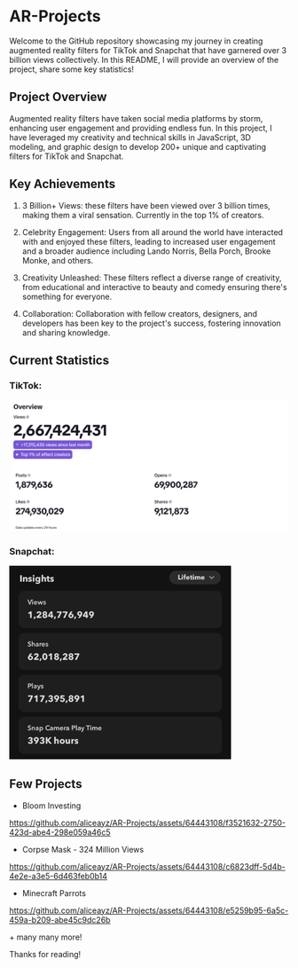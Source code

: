 # AR-Projects

Welcome to the GitHub repository showcasing my journey in creating augmented reality filters for TikTok and Snapchat that have garnered over 3 billion views collectively. In this README, I will provide an overview of the project, share some key statistics!

## Project Overview
Augmented reality filters have taken social media platforms by storm, enhancing user engagement and providing endless fun. In this project, I have leveraged my creativity and technical skills in JavaScript, 3D modeling, and graphic design to develop 200+ unique and captivating filters for TikTok and Snapchat.

## Key Achievements
1. 3 Billion+ Views: these filters have been viewed over 3 billion times, making them a viral sensation. Currently in the top 1% of creators.

2. Celebrity Engagement: Users from all around the world have interacted with and enjoyed these filters, leading to increased user engagement and a broader audience including Lando Norris, Bella Porch, Brooke Monke, and others.

3. Creativity Unleashed: These filters reflect a diverse range of creativity, from educational and interactive to beauty and comedy ensuring there's something for everyone.

4. Collaboration: Collaboration with fellow creators, designers, and developers has been key to the project's success, fostering innovation and sharing knowledge.

## Current Statistics
### TikTok:
<img src="pics/Screenshot 2024-01-18 at 11.48.07 AM.png" alt="Sample Filter 1" width="600" height="auto" />

### Snapchat:
<img src="pics/IMG_5471.jpg" alt="Sample Filter 1" width="400" height="auto" />

## Few Projects 

* Bloom Investing
  
https://github.com/aliceayz/AR-Projects/assets/64443108/f3521632-2750-423d-abe4-298e059a46c5

* Corpse Mask - 324 Million Views

https://github.com/aliceayz/AR-Projects/assets/64443108/c6823dff-5d4b-4e2e-a3e5-6d463feb0b14  

* Minecraft Parrots

https://github.com/aliceayz/AR-Projects/assets/64443108/e5259b95-6a5c-459a-b209-abe45c9dc26b

\+ many many more!

Thanks for reading!
